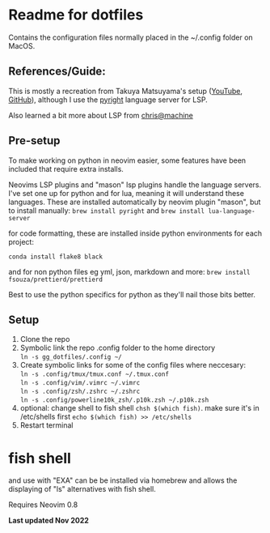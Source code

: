 # Readme for dotfiles

Contains the configuration files normally placed in the ~/.config folder on MacOS.

## References/Guide:

This is mostly a recreation from Takuya Matsuyama's setup ([YouTube](https://www.youtube.com/watch?v=ajmK0ZNcM4Q&t=2233s&ab_channel=devaslife), [GitHub](https://github.com/craftzdog/dotfiles-public)), although I use the [pyright](https://github.com/microsoft/pyright) language server for LSP.

Also learned a bit more about LSP from [chris@machine](https://www.youtube.com/watch?v=b7OguLuaYvE&ab_channel=chris%40machine)

## Pre-setup

To make working on python in neovim easier, some features have been included that require extra installs.

Neovims LSP plugins and "mason" lsp plugins handle the language servers. I've set one up for python and for lua, meaning it will understand these languages.
These are installed automatically by neovim plugin "mason", but to install manually: `brew install pyright` and `brew install lua-language-server`

for code formatting, these are installed inside python environments for each project:

`conda install flake8 black`

and for non python files eg yml, json, markdown and more:
`brew install fsouza/prettierd/prettierd`

Best to use the python specifics for python as they'll nail those bits better.

## Setup

1. Clone the repo
2. Symbolic link the repo .config folder to the home directory  
   `ln -s gg_dotfiles/.config ~/`
3. Create symbolic links for some of the config files where neccesary:  
   `ln -s .config/tmux/tmux.conf ~/.tmux.conf`  
   `ln -s .config/vim/.vimrc ~/.vimrc`  
   `ln -s .config/zsh/.zshrc ~/.zshrc`  
   `ln -s .config/powerline10k_zsh/.p10k.zsh ~/.p10k.zsh`
4. optional: change shell to fish shell `chsh $(which fish)`. make sure it's in /etc/shells first `echo $(which fish) >> /etc/shells`
5. Restart terminal

# fish shell

and use with "EXA" can be be installed via homebrew and allows the displaying of "ls" alternatives with fish shell.

Requires Neovim 0.8

**Last updated Nov 2022**
